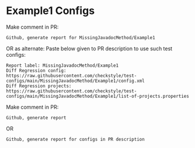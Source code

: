 # Example1 Configs
Make comment in PR:
```
Github, generate report for MissingJavadocMethod/Example1
```
OR as alternate:
Paste below given to PR description to use such test configs:
```
Report label: MissingJavadocMethod/Example1
Diff Regression config: https://raw.githubusercontent.com/checkstyle/test-configs/main/MissingJavadocMethod/Example1/config.xml
Diff Regression projects: https://raw.githubusercontent.com/checkstyle/test-configs/main/MissingJavadocMethod/Example1/list-of-projects.properties
```
Make comment in PR:
```
Github, generate report
```
OR
```
Github, generate report for configs in PR description
```
